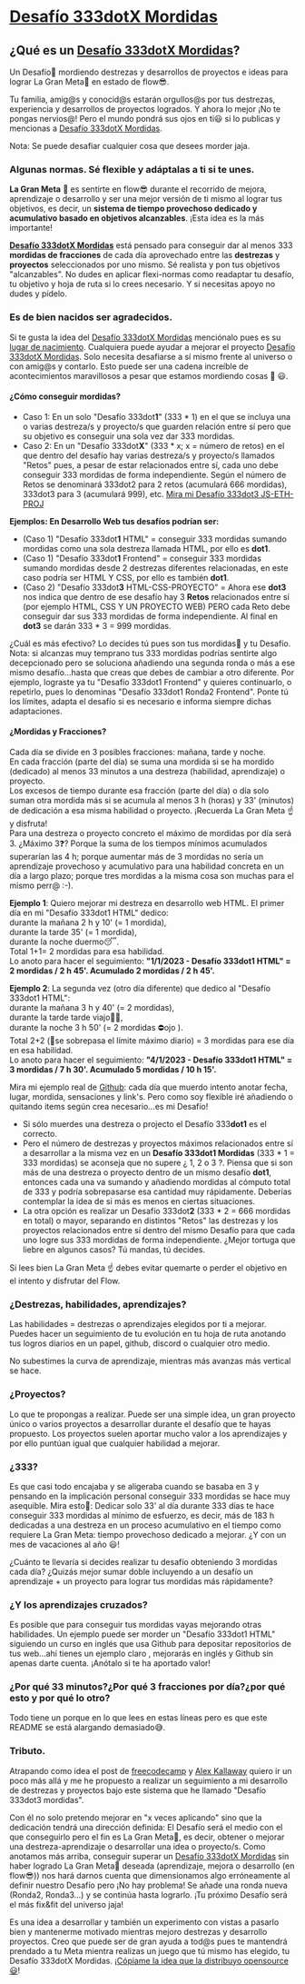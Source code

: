    
# [Desafío 333dotX Mordidas](https://github.com/Eccedev/Desafio-333dotX-Mordidas)

## ¿Qué es un [Desafío 333dotX Mordidas](https://github.com/Eccedev/Desafio-333dotX-Mordidas)?  
Un Desafío🚀 mordiendo destrezas y desarrollos de proyectos e ideas para lograr La Gran Meta👀 en estado de flow😎.  
  
Tu familia, amig@s y conocid@s estarán orgullos@s por tus destrezas, experiencia y desarrollos de proyectos logrados. Y ahora lo mejor ¡No te pongas nervios@! Pero el mundo pondrá sus ojos en ti😃 si lo publicas y mencionas a [Desafío 333dotX Mordidas](https://github.com/Eccedev/Desafio-333dotX-Mordidas).  
  
Nota: Se puede desafiar cualquier cosa que desees morder jaja.

### Algunas normas. Sé flexible y adáptalas a ti si te unes.  
**La Gran Meta** 👀 es sentirte en flow😎 durante el recorrido de mejora, aprendizaje o desarrollo y ser una mejor versión de ti mismo al lograr tus objetivos, es decir, un **sistema de tiempo provechoso dedicado y acumulativo basado en objetivos alcanzables**. ¡Esta idea es la más importante!  

**[Desafío 333dotX Mordidas](https://github.com/Eccedev/Desafio-333dotX-Mordidas)** está pensado para conseguir dar al menos 333 **mordidas de fracciones** de cada día aprovechado entre las **destrezas** y **proyectos** seleccionados por uno mismo. Sé realista y pon tus objetivos "alcanzables". No dudes en aplicar flexi-normas como readaptar tu desafío, tu objetivo y hoja de ruta si lo crees necesario. Y si necesitas apoyo no dudes y pídelo.  
  
### Es de bien nacidos ser agradecidos.  
Si te gusta la idea del [Desafío 333dotX Mordidas](https://github.com/Eccedev/Desafio-333dotX-Mordidas) menciónalo pues es su [lugar de nacimiento](https://github.com/Eccedev/Desafio-333dotX-Mordidas). Cualquiera puede ayudar a mejorar el proyecto [Desafío 333dotX Mordidas](https://github.com/Eccedev/Desafio-333dotX-Mordidas). Solo necesita desafiarse a sí mismo frente al universo o con amig@s y contarlo. Esto puede ser una cadena increíble de acontecimientos maravillosos a pesar que estamos mordiendo cosas 😬 😃.   
#### ¿Cómo conseguir mordidas?  
- Caso 1: En un solo "Desafío 333dot**1**" (333 * 1) en el que se incluya una o varias destreza/s y proyecto/s que guarden relación entre sí pero que su objetivo es conseguir una sola vez dar 333 mordidas.  
- Caso 2: En un "Desafío 333dot**X**" (333 * x; x = número de retos) en el que dentro del desafío hay varias destreza/s y proyecto/s llamados "Retos" pues, a pesar de estar relacionados entre sí, cada uno debe conseguir 333 mordidas de forma independiente. Según el número de Retos se denominará 333dot2 para 2 retos (acumulará 666 mordidas), 333dot3 para 3 (acumulará 999), etc. [Mira mi Desafío 333dot3 JS-ETH-PROJ](https://github.com/Eccedev/Desafio-333dot3-JS-ETH-PROJ) 

**Ejemplos: En Desarrollo Web tus desafíos podrían ser:**  
- (Caso 1) "Desafío 333dot**1** HTML"  = conseguir 333 mordidas sumando mordidas como una sola destreza llamada HTML, por ello es **dot1**.  
- (Caso 1) "Desafío 333dot**1** Frontend" = conseguir 333 mordidas sumando mordidas desde 2 destrezas diferentes relacionadas, en este caso podría ser HTML Y CSS, por ello es también **dot1**.  
- (Caso 2) "Desafío 333dot**3** HTML-CSS-PROYECTO" = Ahora ese **dot3** nos indica que dentro de ese desafío hay 3 **Retos** relacionados entre sí (por ejemplo HTML, CSS Y UN PROYECTO WEB) PERO cada Reto debe conseguir dar sus 333 mordidas de forma independiente. Al final en **dot3** se darán 333 * 3 = 999 mordidas.  

¿Cuál es más efectivo? Lo decides tú pues son tus mordidas😬 y tu Desafío. 
Nota: si alcanzas muy temprano tus 333 mordidas podrías sentirte algo decepcionado pero se soluciona añadiendo una segunda ronda o más a ese mismo desafío...hasta que creas que debes de cambiar a otro diferente. Por ejemplo, lograste ya tu "Desafío 333dot1 Frontend" y quieres continuarlo, o repetirlo, pues lo denominas "Desafío 333dot1 Ronda2 Frontend". Ponte tú los límites, adapta el desafío si es necesario e informa siempre dichas adaptaciones.  

#### ¿Mordidas y Fracciones?  
Cada día se divide en 3 posibles fracciones: mañana, tarde y noche.  
En cada fracción (parte del día) se suma una mordida si se ha mordido (dedicado) al menos 33 minutos a una destreza (habilidad, aprendizaje) o proyecto.  
Los excesos de tiempo durante esa fracción (parte del día) o día solo suman otra mordida más si se acumula al menos 3 h (horas) y 33' (minutos) de dedicación a esa misma habilidad o proyecto. ¡Recuerda La Gran Meta ☝️ y disfruta!  
Para una destreza o proyecto concreto el máximo de mordidas por día será 3. ¿Máximo 3❓? Porque la suma de los tiempos mínimos acumulados superarían las 4 h; porque aumentar más de 3 mordidas no sería un aprendizaje provechoso y acumulativo para una habilidad concreta en un día a largo plazo; porque tres mordidas a la misma cosa son muchas para el mismo perr@ :-). 
  
**Ejemplo 1**: Quiero mejorar mi destreza en desarrollo web HTML. El primer día en mi "Desafío 333dot1 HTML" dedico:  
durante la mañana 2 h y 10' (= 1 mordida),  
durante  la tarde 35' (= 1 mordida),  
durante  la noche duermo😴.  
Total 1+1= 2 mordidas para esa habilidad.  
Lo anoto para hacer el seguimiento: **"1/1/2023 - Desafío 333dot1 HTML" = 2 mordidas / 2 h 45'. Acumulado 2 mordidas / 2 h 45'.**  

**Ejemplo 2**: La segunda vez (otro día diferente) que dedico al "Desafío 333dot1 HTML":  
durante la mañana 3 h y 40' (= 2 mordidas),  
durante la tarde tarde viajo👩‍🚀,  
durante la noche 3 h 50' (= 2 mordidas ⛔ojo ).  
Total 2+2 (📢se sobrepasa el límite máximo diario) = 3 mordidas para ese día en esa habilidad.  
Lo anoto para hacer el seguimiento: **"4/1/2023 - Desafío 333dot1 HTML" = 3 mordidas / 7 h 30'. Acumulado 5 mordidas / 10 h 15'.**  
  
Mira mi ejemplo real de [Github](https://github.com/Eccedev/Desafio-333dot3-JS-ETH-PROJ/blob/main/Reto%20333dot3%20JS%20y%20su%20entorno.md): cada día que muerdo intento anotar fecha, lugar, mordida, sensaciones y link's. Pero como soy flexible iré añadiendo o quitando items según crea necesario...es mi Desafío!
  
  
- Si sólo muerdes una destreza o projecto el Desafío 333**dot1** es el correcto.  
- Pero el número de destrezas y proyectos máximos relacionados entre sí a desarrollar a la misma vez en un **Desafío 333dot1 Mordidas** (333 * 1 = 333 mordidas) se aconseja que no supere ¿ 1, 2 o 3 ?. Piensa que si son más de una destreza o proyecto dentro de un mismo desafío **dot1**, entonces cada una va sumando y añadiendo mordidas al cómputo total de 333 y podría sobrepasarse esa cantidad muy rápidamente. Deberías contemplar la idea de si más es menos en ciertas situaciones.  
- La otra opción es realizar un Desafío 333dot**2** (333 * 2 = 666 mordidas en total) o mayor, separando en distintos "Retos" las destrezas y los proyectos relacionados entre sí dentro del mismo Desafío para que cada uno logre sus 333 mordidas de forma independiente. ¿Mejor tortuga que liebre en algunos casos? Tú mandas, tú decides.  
   
Si lees bien La Gran Meta ☝️ debes evitar quemarte o perder el objetivo en el intento y disfrutar del Flow.  

### ¿Destrezas, habilidades, aprendizajes?  
Las habilidades = destrezas o aprendizajes elegidos por ti a mejorar. Puedes hacer un seguimiento de tu evolución en tu hoja de ruta anotando tus logros diarios en un papel, github, discord o cualquier otro medio.

No subestimes la curva de aprendizaje, mientras más avanzas más vertical se hace.  

### ¿Proyectos?  
Lo que te propongas a realizar. Puede ser una simple idea, un gran proyecto único o varios proyectos a desarrollar durante el desafío que te hayas propuesto. Los proyectos suelen aportar mucho valor a los aprendizajes y por ello puntúan igual que cualquier habilidad a mejorar.

### ¿333?  
Es que casi todo encajaba y se aligeraba cuando se basaba en 3 y pensando en la implicación personal conseguir 333 mordidas se hace muy asequible. Mira esto👀: Dedicar solo 33' al día durante 333 días te hace conseguir 333 mordidas al mínimo de esfuerzo, es decir, más de 183 h dedicadas a una destreza en un proceso acumulativo en el tiempo como requiere La Gran Meta: tiempo provechoso dedicado a mejorar. ¿Y con un mes de vacaciones al año 😃!  

¿Cuánto te llevaría si decides realizar tu desafío obteniendo 3 mordidas cada día? ¿Quizás mejor sumar doble incluyendo a un desafío un aprendizaje  + un proyecto para lograr tus mordidas más rápidamente?  

### ¿Y los aprendizajes cruzados?  

Es posible que para conseguir tus mordidas vayas mejorando otras habilidades. Un ejemplo puede ser morder un "Desafío 333dot1 HTML" siguiendo un curso en inglés que usa Github para depositar repositorios de tus web...ahí tienes un ejemplo claro , mejorarás en inglés y Github sin apenas darte cuenta. ¡Anótalo si te ha aportado valor!  
  
### ¿Por qué 33 minutos?¿Por qué 3 fracciones por día?¿por qué esto y por qué lo otro?
Todo tiene un porque en lo que lees en estas líneas pero es que este README se está alargando demasiado😅.  

### Tributo.  
Atrapando como idea el post de [freecodecamp](https://www.freecodecamp.org/news/the-crazy-history-of-the-100daysofcode-challenge-and-why-you-should-try-it-for-2018-6c89a76e298d/) y [Alex Kallaway](https://github.com/Kallaway/100-days-of-code) quiero ir un poco más allá y me he propuesto a realizar un seguimiento a mi desarrollo de destrezas y proyectos bajo este sistema que he llamado "Desafío 333dot3 mordidas".  
  
Con él no solo pretendo mejorar en "x veces aplicando" sino que la dedicación tendrá una dirección definida: El Desafío será el medio con el que conseguirlo pero el fin es La Gran Meta👀, es decir, obtener o mejorar una destreza-aprendizaje o desarrollar una idea o proyecto/s. Como anotamos más arriba, conseguir superar un [Desafío 333dotX Mordidas](https://github.com/Eccedev/Desafio-333dotX-Mordidas) sin haber logrado La Gran Meta👀 deseada (aprendizaje, mejora o desarrollo (en flow😎)) nos hará darnos cuenta que dimensionamos algo erróneamente al definir nuestro Desafío pero ¡No hay problema! Se añade una ronda nueva (Ronda2, Ronda3...) y se continúa hasta lograrlo. ¡Tu próximo Desafío será el más fix&fit del universo jaja!  
  
  
Es una idea a desarrollar y también un experimento con vistas a pasarlo bien y mantenerme motivado mientras mejoro destrezas y desarrollo proyectos. Creo que puede ser de gran ayuda a tod@s pues te mantendrá prendado a tu Meta mientra realizas un juego que tú mismo has elegido, tu  Desafío 333dotX Mordidas. ¡[Cópiame la idea que la distribuyo opensource 😃](https://github.com/Eccedev/Desafio-333dotX-Mordidas)! 
 
